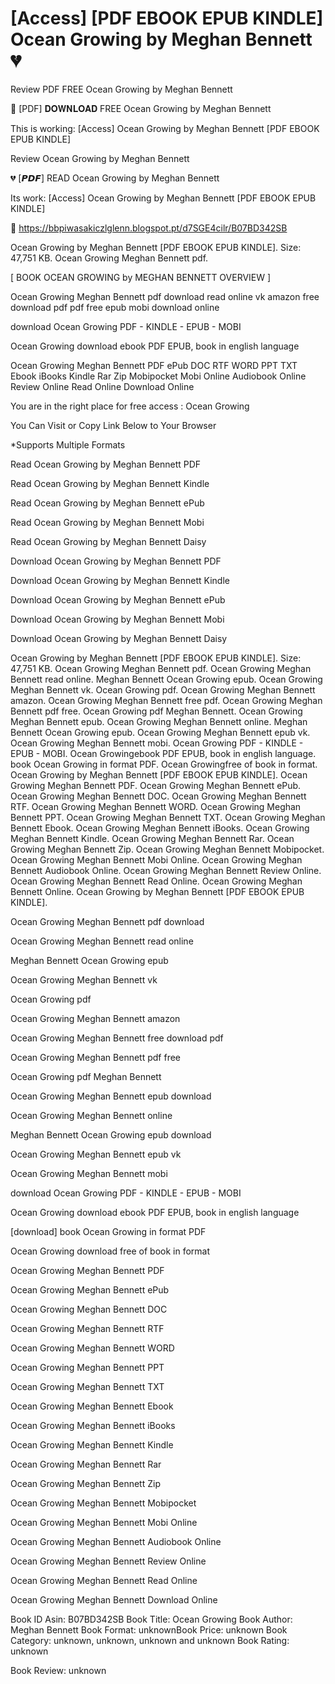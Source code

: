# [Access] [PDF EBOOK EPUB KINDLE] Ocean Growing by  Meghan Bennett 💔
Review PDF FREE Ocean Growing by Meghan Bennett

📍 [PDF] 𝐃𝐎𝐖𝐍𝐋𝐎𝐀𝐃 FREE Ocean Growing by Meghan Bennett

This is working: [Access] Ocean Growing by Meghan Bennett [PDF EBOOK EPUB KINDLE]


Review Ocean Growing by Meghan Bennett

💔 [𝙋𝘿𝙁] READ Ocean Growing by Meghan Bennett

Its work: [Access] Ocean Growing by Meghan Bennett [PDF EBOOK EPUB KINDLE]



🎯 https://bbpiwasakiczlglenn.blogspot.pt/d7SGE4cilr/B07BD342SB



Ocean Growing by Meghan Bennett [PDF EBOOK EPUB KINDLE]. Size: 47,751 KB. Ocean Growing Meghan Bennett pdf.

[ BOOK OCEAN GROWING by MEGHAN BENNETT OVERVIEW ]

Ocean Growing Meghan Bennett pdf download read online vk amazon free download pdf pdf free epub mobi download online

download Ocean Growing PDF - KINDLE - EPUB - MOBI

Ocean Growing download ebook PDF EPUB, book in english language

Ocean Growing Meghan Bennett PDF ePub DOC RTF WORD PPT TXT Ebook iBooks Kindle Rar Zip Mobipocket Mobi Online Audiobook Online Review Online Read Online Download Online

You are in the right place for free access : Ocean Growing

You Can Visit or Copy Link Below to Your Browser

*Supports Multiple Formats

Read Ocean Growing by Meghan Bennett PDF

Read Ocean Growing by Meghan Bennett Kindle

Read Ocean Growing by Meghan Bennett ePub

Read Ocean Growing by Meghan Bennett Mobi

Read Ocean Growing by Meghan Bennett Daisy

Download Ocean Growing by Meghan Bennett PDF

Download Ocean Growing by Meghan Bennett Kindle

Download Ocean Growing by Meghan Bennett ePub

Download Ocean Growing by Meghan Bennett Mobi

Download Ocean Growing by Meghan Bennett Daisy

Ocean Growing by Meghan Bennett [PDF EBOOK EPUB KINDLE]. Size: 47,751 KB. Ocean Growing Meghan Bennett pdf. Ocean Growing Meghan Bennett read online. Meghan Bennett Ocean Growing epub. Ocean Growing Meghan Bennett vk. Ocean Growing pdf. Ocean Growing Meghan Bennett amazon. Ocean Growing Meghan Bennett free pdf. Ocean Growing Meghan Bennett pdf free. Ocean Growing pdf Meghan Bennett. Ocean Growing Meghan Bennett epub. Ocean Growing Meghan Bennett online. Meghan Bennett Ocean Growing epub. Ocean Growing Meghan Bennett epub vk. Ocean Growing Meghan Bennett mobi. Ocean Growing PDF - KINDLE - EPUB - MOBI. Ocean Growingebook PDF EPUB, book in english language. book Ocean Growing in format PDF. Ocean Growingfree of book in format. Ocean Growing by Meghan Bennett [PDF EBOOK EPUB KINDLE]. Ocean Growing Meghan Bennett PDF. Ocean Growing Meghan Bennett ePub. Ocean Growing Meghan Bennett DOC. Ocean Growing Meghan Bennett RTF. Ocean Growing Meghan Bennett WORD. Ocean Growing Meghan Bennett PPT. Ocean Growing Meghan Bennett TXT. Ocean Growing Meghan Bennett Ebook. Ocean Growing Meghan Bennett iBooks. Ocean Growing Meghan Bennett Kindle. Ocean Growing Meghan Bennett Rar. Ocean Growing Meghan Bennett Zip. Ocean Growing Meghan Bennett Mobipocket. Ocean Growing Meghan Bennett Mobi Online. Ocean Growing Meghan Bennett Audiobook Online. Ocean Growing Meghan Bennett Review Online. Ocean Growing Meghan Bennett Read Online. Ocean Growing Meghan Bennett Online. Ocean Growing by Meghan Bennett [PDF EBOOK EPUB KINDLE].

Ocean Growing Meghan Bennett pdf download

Ocean Growing Meghan Bennett read online

Meghan Bennett Ocean Growing epub

Ocean Growing Meghan Bennett vk

Ocean Growing pdf

Ocean Growing Meghan Bennett amazon

Ocean Growing Meghan Bennett free download pdf

Ocean Growing Meghan Bennett pdf free

Ocean Growing pdf Meghan Bennett

Ocean Growing Meghan Bennett epub download

Ocean Growing Meghan Bennett online

Meghan Bennett Ocean Growing epub download

Ocean Growing Meghan Bennett epub vk

Ocean Growing Meghan Bennett mobi

download Ocean Growing PDF - KINDLE - EPUB - MOBI

Ocean Growing download ebook PDF EPUB, book in english language

[download] book Ocean Growing in format PDF

Ocean Growing download free of book in format

Ocean Growing Meghan Bennett PDF

Ocean Growing Meghan Bennett ePub

Ocean Growing Meghan Bennett DOC

Ocean Growing Meghan Bennett RTF

Ocean Growing Meghan Bennett WORD

Ocean Growing Meghan Bennett PPT

Ocean Growing Meghan Bennett TXT

Ocean Growing Meghan Bennett Ebook

Ocean Growing Meghan Bennett iBooks

Ocean Growing Meghan Bennett Kindle

Ocean Growing Meghan Bennett Rar

Ocean Growing Meghan Bennett Zip

Ocean Growing Meghan Bennett Mobipocket

Ocean Growing Meghan Bennett Mobi Online

Ocean Growing Meghan Bennett Audiobook Online

Ocean Growing Meghan Bennett Review Online

Ocean Growing Meghan Bennett Read Online

Ocean Growing Meghan Bennett Download Online

Book ID Asin: B07BD342SB
Book Title: Ocean Growing
Book Author: Meghan Bennett
Book Format: unknownBook Price: unknown
Book Category: unknown, unknown, unknown and unknown
Book Rating: unknown

Book Review: unknown
